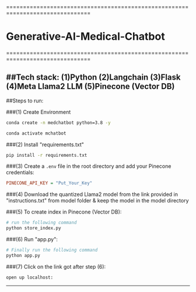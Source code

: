 ===============================================================================
# Generative-AI-Medical-Chatbot
===============================================================================

##Tech stack:
        (1)Python
        (2)Langchain
        (3)Flask
        (4)Meta Llama2 LLM
        (5)Pinecone (Vector DB)
-------------------------------------------------------------------------------

##Steps to run:

###(1) Create Environment
```bash
conda create -n medchatbot python=3.8 -y
```
```bash
conda activate mchatbot
```

###(2) Install "requirements.txt"
```bash
pip install -r requirements.txt
```

###(3) Create a `.env` file in the root directory and add your Pinecone credentials:
```ini
PINECONE_API_KEY = "Put_Your_Key"
```
###(4) Download the quantized Llama2 model from the link provided in "instructions.txt" from model folder & keep the model in the model directory

###(5) To create index in Pinecone (Vector DB):
```bash
# run the following command
python store_index.py
```
###(6) Run "app.py":
```bash
# Finally run the following command
python app.py
```

###(7) Click on the link got after step (6):
```bash
open up localhost:
```
-------------------------------------------------------------------------------